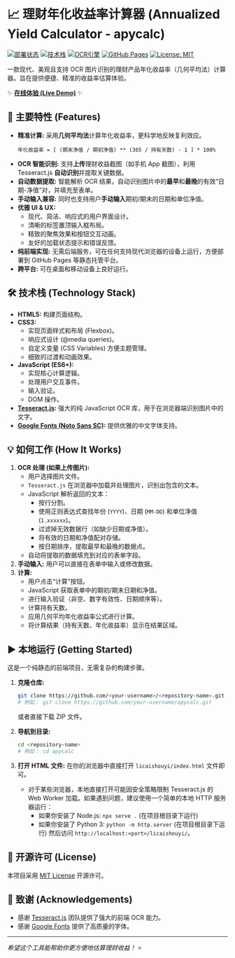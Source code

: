# 📈 理财年化收益率计算器 (Annualized Yield Calculator - apycalc)

[![部署状态](https://img.shields.io/badge/状态-活跃-brightgreen)](<!-- 替换为你的 Live Demo 链接 -->)
[![技术栈](https://img.shields.io/badge/技术栈-HTML_CSS_JS-blueviolet)](https://developer.mozilla.org/)
[![OCR引擎](https://img.shields.io/badge/OCR-Tesseract.js-orange)](https://github.com/naptha/tesseract.js)
[![GitHub Pages](https://img.shields.io/badge/部署-GitHub%20Pages-brightgreen)](<!-- 替换为你的 GitHub Pages 链接 -->)
[![License: MIT](https://img.shields.io/badge/License-MIT-yellow.svg)](https://opensource.org/licenses/MIT)

一款现代、美观且支持 OCR 图片识别的理财产品年化收益率（几何平均法）计算器。旨在提供便捷、精准的收益率估算体验。

✨ **[在线体验 (Live Demo)](https://returncalc.pages.dev/)** ✨

<!-- 
建议在此处添加一张计算器界面的截图或 GIF 动图
![计算器截图](screenshot.png) 
-->

## 🚀 主要特性 (Features)

*   **精准计算:** 采用**几何平均法**计算年化收益率，更科学地反映复利效应。
    ```
    年化收益率 = [ (期末净值 / 期初净值) ** (365 / 持有天数) - 1 ] * 100%
    ```
*   **OCR 智能识别:** 支持**上传**理财收益截图（如手机 App 截图），利用 Tesseract.js **自动识别**并提取关键数据。
*   **自动数据提取:** 智能解析 OCR 结果，自动识别图片中的**最早**和**最晚**的有效“日期-净值”对，并填充至表单。
*   **手动输入兼容:** 同时也支持用户**手动输入**期初/期末的日期和单位净值。
*   **优雅 UI & UX:**
    *   现代、简洁、响应式的用户界面设计。
    *   清晰的标签置顶输入框布局。
    *   精致的聚焦效果和按钮交互动画。
    *   友好的加载状态提示和错误反馈。
*   **纯前端实现:** 无需后端服务，可在任何支持现代浏览器的设备上运行，方便部署到 GitHub Pages 等静态托管平台。
*   **跨平台:** 可在桌面和移动设备上良好运行。

## 🛠️ 技术栈 (Technology Stack)

*   **HTML5:** 构建页面结构。
*   **CSS3:**
    *   实现页面样式和布局 (Flexbox)。
    *   响应式设计 (@media queries)。
    *   自定义变量 (CSS Variables) 方便主题管理。
    *   细致的过渡和动画效果。
*   **JavaScript (ES6+):**
    *   实现核心计算逻辑。
    *   处理用户交互事件。
    *   输入验证。
    *   DOM 操作。
*   **[Tesseract.js](https://github.com/naptha/tesseract.js):** 强大的纯 JavaScript OCR 库，用于在浏览器端识别图片中的文字。
*   **[Google Fonts (Noto Sans SC)](https://fonts.google.com/specimen/Noto+Sans+SC):** 提供优雅的中文字体支持。

## 💡 如何工作 (How It Works)

1.  **OCR 处理 (如果上传图片):**
    *   用户选择图片文件。
    *   `Tesseract.js` 在浏览器中加载并处理图片，识别出包含的文本。
    *   JavaScript 解析返回的文本：
        *   按行分割。
        *   使用正则表达式查找年份 (`YYYY`)、日期 (`MM-DD`) 和单位净值 (`1.xxxxxx`)。
        *   过滤掉无效数据行（如缺少日期或净值）。
        *   将有效的日期和净值配对存储。
        *   按日期排序，提取最早和最晚的数据点。
    *   自动将提取的数据填充到对应的表单字段。
2.  **手动输入:** 用户可以直接在表单中输入或修改数据。
3.  **计算:**
    *   用户点击“计算”按钮。
    *   JavaScript 获取表单中的期初/期末日期和净值。
    *   进行输入验证（非空、数字有效性、日期顺序等）。
    *   计算持有天数。
    *   应用几何平均年化收益率公式进行计算。
    *   将计算结果（持有天数、年化收益率）显示在结果区域。

## ▶️ 本地运行 (Getting Started)

这是一个纯静态的前端项目，无需复杂的构建步骤。

1.  **克隆仓库:**
    ```bash
    git clone https://github.com/<your-username>/<repository-name>.git 
    # 例如： git clone https://github.com/your-username/apycalc.git
    ```
    或者直接下载 ZIP 文件。

2.  **导航到目录:**
    ```bash
    cd <repository-name> 
    # 例如： cd apycalc
    ```

3.  **打开 HTML 文件:**
    在你的浏览器中直接打开 `licaishouyi/index.html` 文件即可。

    *   对于某些浏览器，本地直接打开可能因安全策略限制 Tesseract.js 的 Web Worker 加载。如果遇到问题，建议使用一个简单的本地 HTTP 服务器运行：
        *   如果你安装了 Node.js: `npx serve .` (在项目根目录下运行)
        *   如果你安装了 Python 3: `python -m http.server` (在项目根目录下运行)
        然后访问 `http://localhost:<port>/licaishouyi/`。

## 📄 开源许可 (License)

本项目采用 [MIT License](LICENSE) 开源许可。

## 🙏 致谢 (Acknowledgements)

*   感谢 [Tesseract.js](https://github.com/naptha/tesseract.js) 团队提供了强大的前端 OCR 能力。
*   感谢 [Google Fonts](https://fonts.google.com/) 提供了高质量的字体。

---

*希望这个工具能帮助你更方便地估算理财收益！* ⭐
